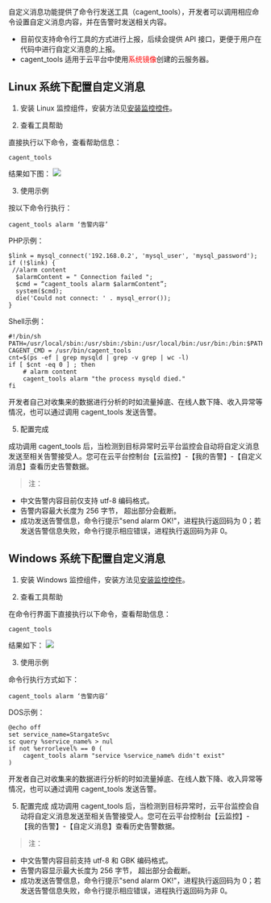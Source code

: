 自定义消息功能提供了命令行发送工具（cagent_tools），开发者可以调用相应命令设置自定义消息内容，并在告警时发送相关内容。

- 目前仅支持命令行工具的方式进行上报，后续会提供 API 接口，更便于用户在代码中进行自定义消息的上报。
- cagent_tools 适用于云平台中使用<font color="red">系统镜像</font>创建的云服务器。

## Linux 系统下配置自定义消息
1) 安装 Linux 监控组件，安装方法见[安装监控控件](/doc/product/248/6211)。

2) 查看工具帮助

直接执行以下命令，查看帮助信息：

```
cagent_tools
```
结果如下图：
![](http://imgcache.tcecqpoc.fsphere.cn/image/mccdn.qcloud.com/img56cacd38f3fb9.png)

3) 使用示例

按以下命令行执行：

```
cagent_tools alarm ‘告警内容’
```

PHP示例：

```
$link = mysql_connect('192.168.0.2', 'mysql_user', 'mysql_password');
if (!$link) {
 //alarm content
  $alarmContent = " Connection failed ";
  $cmd = “cagent_tools alarm $alarmContent”; 
  system($cmd);
  die('Could not connect: ' . mysql_error());
}
```
Shell示例：

```
#!/bin/sh
PATH=/usr/local/sbin:/usr/sbin:/sbin:/usr/local/bin:/usr/bin:/bin:$PATH
CAGENT_CMD = /usr/bin/cagent_tools
cnt=$(ps -ef | grep mysqld | grep -v grep | wc -l)
if [ $cnt -eq 0 ] ; then
    # alarm content 
    cagent_tools alarm "the process mysqld died."
fi
```

开发者自己对收集来的数据进行分析的时如流量掉底、在线人数下降、收入异常等情况，也可以通过调用 cagent_tools 发送告警。

5) 配置完成

成功调用 cagent_tools 后，当检测到目标异常时云平台监控会自动将自定义消息发送至相关告警接受人。您可在云平台控制台【云监控】-【我的告警】-【自定义消息】查看历史告警数据。

> 注：
> 
- 中文告警内容目前仅支持 utf-8 编码格式。
- 告警内容最大长度为 256 字节， 超出部分会截断。
- 成功发送告警信息，命令行提示"send alarm OK!"，进程执行返回码为 0；若发送告警信息失败，命令行提示相应错误，进程执行返回码为非 0。

## Windows 系统下配置自定义消息
1) 安装 Windows 监控组件，安装方法见[安装监控控件](/doc/product/248/6211)。

2) 查看工具帮助

在命令行界面下直接执行以下命令，查看帮助信息：

```
cagent_tools
```
结果如下：
![](http://imgcache.tcecqpoc.fsphere.cn/image/mccdn.qcloud.com/img56cacf193430e.png)

3) 使用示例

命令行执行方式如下：

```
cagent_tools alarm ‘告警内容’
```

DOS示例：

```
@echo off
set service_name=StargateSvc
sc query %service_name% > nul
if not %errorlevel% == 0 (
    cagent_tools alarm "service %service_name% didn't exist"
)
```

开发者自己对收集来的数据进行分析的时如流量掉底、在线人数下降、收入异常等情况，也可以通过调用 cagent_tools 发送告警。

5) 配置完成
成功调用 cagent_tools 后，当检测到目标异常时，云平台监控会自动将自定义消息发送至相关告警接受人。您可在云平台控制台【云监控】-【我的告警】-【自定义消息】查看历史告警数据。

> 注：
> 
- 中文告警内容目前支持 utf-8 和 GBK 编码格式。
- 告警内容显示最大长度为 256 字节， 超出部分会截断。
- 成功发送告警信息，命令行提示"send alarm OK!"，进程执行返回码为 0；若发送告警信息失败，命令行提示相应错误，进程执行返回码为非 0。
